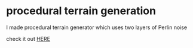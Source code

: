 # procedural terrain generation

I made procedural terrain generator which uses two layers of Perlin noise <br/>

check it out [HERE](https://ayushmantripathy.github.io/procedural_terrain_generation/)
